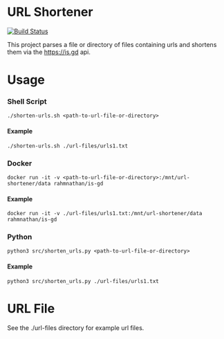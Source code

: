 <h1>URL Shortener</h1>

[![Build Status](http://jenkins.nathanrahm.com/buildStatus/icon?job=is-gd)](https://jenkins.nathanrahm.com/job/is-gd/)

This project parses a file or directory of files containing urls and shortens them via the https://is.gd api.

# Usage

### Shell Script
`./shorten-urls.sh <path-to-url-file-or-directory>`

#### Example
`./shorten-urls.sh ./url-files/urls1.txt`


### Docker
`docker run -it -v <path-to-url-file-or-directory>:/mnt/url-shortener/data rahmnathan/is-gd`

#### Example
`docker run -it -v ./url-files/urls1.txt:/mnt/url-shortener/data rahmnathan/is-gd`


### Python
`python3 src/shorten_urls.py <path-to-url-file-or-directory>`

#### Example
`python3 src/shorten_urls.py ./url-files/urls1.txt`


# URL File
See the ./url-files directory for example url files.
